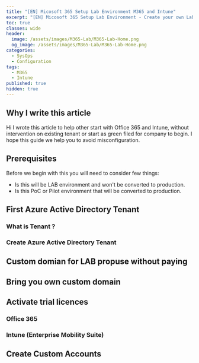 ```yaml
---
title: "[EN] Micosoft 365 Setup Lab Environment M365 and Intune"
excerpt: "[EN] Micosoft 365 Setup Lab Environment - Create your own Lab with domains setup or prepare new tenant for you company. In this article we will go through creating new tenant, add custom domains for LAB purpose, assigned licences. " 
toc: true
classes: wide
header:
  image: /assets/images/M365-Lab/M365-Lab-Home.png
  og_image: /assets/images/M365-Lab/M365-Lab-Home.png
categories:
  - SysOps
  - Configuration
tags:
  - M365
  - Intune
published: true
hidden: true
---
```


## Why I write this article

Hi I wrote this article to help other start with Office 365 and Intune, without intervention on existing tenant or start as green filed for company to begin. I hope this guide we help you to avoid misconfiguration.

## Prerequisites

Before we begin with this you will need to consider few things:  

- Is this will be LAB environment and won't be converted to production.
- Is this PoC or Pilot environment that will be converted to production.


## First Azure Active Directory Tenant
### What is Tenant ?

### Create Azure Active Directory Tenant
## Custom domian for LAB propuse without paying

## Bring you own custom domain
## Activate trial licences

### Office 365
### Intune (Enterprise Mobility Suite)

## Create Custom Accounts
